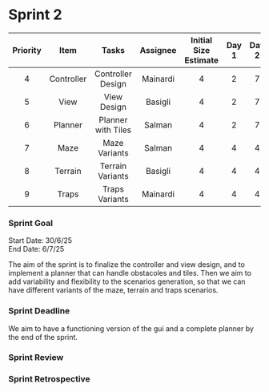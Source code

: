 
# Sprint 2
| Priority |    Item    |       Tasks        | Assignee | Initial Size Estimate | Day 1 | Day 2 | Day 3 | Day 4 | Day 5 | Day 6 | Day 7 |
|:--------:|:----------:|:------------------:|:--------:|:---------------------:|:-----:|:-----:|:-----:|:-----:|:-----:|:-----:|:-----:|
|    4     | Controller | Controller Design  | Mainardi |           4           |   2   |   7   |   4   |   4   |   4   |   0   |   0   |
|    5     |    View    |    View Design     | Basigli  |           4           |   2   |   7   |   4   |   4   |   4   |   0   |   0   |
|    6     |  Planner   | Planner with Tiles |  Salman  |           4           |   2   |   7   |   4   |   4   |   4   |   0   |   0   |
|    7     |    Maze    |   Maze Variants    |  Salman  |           4           |   4   |   4   |   4   |   2   |   0   |   0   |   0   |
|    8     |  Terrain   |  Terrain Variants  | Basigli  |           4           |   4   |   4   |   4   |   2   |   0   |   0   |   0   |
|    9     |   Traps    |   Traps Variants   | Mainardi |           4           |   4   |   4   |   4   |   2   |   0   |   0   |   0   |


### Sprint Goal
Start Date: 30/6/25
<br/>
End Date: 6/7/25

The aim of the sprint is to finalize the controller and view design, and to implement a planner that can handle obstacoles and tiles.
Then we aim to add variability and flexibility to the scenarios generation, so that we can have different variants of the maze, terrain and traps scenarios.


### Sprint Deadline
We aim to have a functioning version of the gui and a complete planner by the end of the sprint.


### Sprint Review

### Sprint Retrospective
